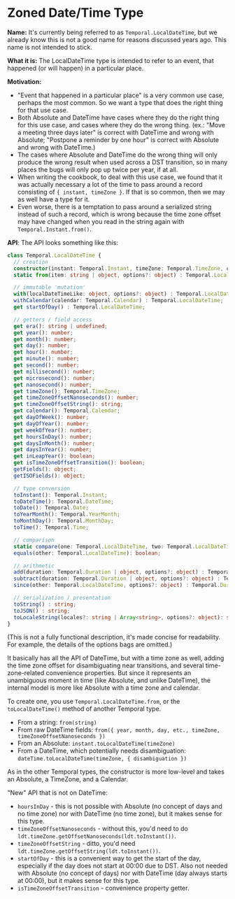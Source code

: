 # Zoned Date/Time Type

**Name:** It's currently being referred to as `Temporal.LocalDateTime`, but we already know this is not a good name for reasons discussed years ago.
This name is not intended to stick.

**What it is:** The LocalDateTime type is intended to refer to an event, that happened (or will happen) in a particular place.

**Motivation:**
- "Event that happened in a particular place" is a very common use case, perhaps the most common.
  So we want a type that does the right thing for that use case.
- Both Absolute and DateTime have cases where they do the right thing for this use case, and cases where they do the wrong thing.
  (ex.: "Move a meeting three days later" is correct with DateTime and wrong with Absolute; "Postpone a reminder by one hour" is correct with Absolute and wrong with DateTime.)
- The cases where Absolute and DateTime do the wrong thing will only produce the wrong result when used across a DST transition, so in many places the bugs will only pop up twice per year, if at all.
- When writing the cookbook, to deal with this use case, we found that it was actually necessary a lot of the time to pass around a record consisting of `{ instant, timeZone }`.
  If that is so common, then we may as well have a type for it.
- Even worse, there is a temptation to pass around a serialized string instead of such a record, which is wrong because the time zone offset may have changed when you read in the string again with `Temporal.Instant.from()`.

**API**: The API looks something like this:

```typescript
class Temporal.LocalDateTime {
  // creation
  constructor(instant: Temporal.Instant, timeZone: Temporal.TimeZone, calendar: Temporal.Calendar);
  static from(item: string | object, options?: object) : Temporal.LocalDateTime;

  // immutable 'mutation'
  with(localDateTimeLike: object, options?: object) : Temporal.LocalDateTime;
  withCalendar(calendar: Temporal.Calendar) : Temporal.LocalDateTime;
  get startOfDay() : Temporal.LocalDateTime;

  // getters / field access
  get era(): string | undefined;
  get year(): number;
  get month(): number;
  get day(): number;
  get hour(): number;
  get minute(): number;
  get second(): number;
  get millisecond(): number;
  get microsecond(): number;
  get nanosecond(): number;
  get timeZone(): Temporal.TimeZone;
  get timeZoneOffsetNanoseconds(): number;
  get timeZoneOffsetString(): string;
  get calendar(): Temporal.Calendar;
  get dayOfWeek(): number;
  get dayOfYear(): number;
  get weekOfYear(): number;
  get hoursInDay(): number;
  get daysInMonth(): number;
  get daysInYear(): number;
  get inLeapYear(): boolean;
  get isTimeZoneOffsetTransition(): boolean;
  getFields(): object;
  getISOFields(): object;

  // type conversion
  toInstant(): Temporal.Instant;
  toDateTime(): Temporal.DateTime;
  toDate(): Temporal.Date;
  toYearMonth(): Temporal.YearMonth;
  toMonthDay(): Temporal.MonthDay;
  toTime(): Temporal.Time;

  // comparison
  static compare(one: Temporal.LocalDateTime, two: Temporal.LocalDateTime): number;
  equals(other: Temporal.LocalDateTime): boolean;

  // arithmetic
  add(duration: Temporal.Duration | object, options?: object) : Temporal.LocalDateTime;
  subtract(duration: Temporal.Duration | object, options?: object) : Temporal.LocalDateTime;
  since(other: Temporal.LocalDateTime, options?: object) : Temporal.Duration;

  // serialization / presentation
  toString() : string;
  toJSON() : string;
  toLocaleString(locales?: string | Array<string>, options?: object): string;
}
```

(This is not a fully functional description, it's made concise for readability.
For example, the details of the options bags are omitted.)

It basically has all the API of DateTime, but with a time zone as well, adding the time zone offset for disambiguating near transitions, and several time-zone-related convenience properties.
But since it represents an unambiguous moment in time (like Absolute, and unlike DateTime), the internal model is more like Absolute with a time zone and calendar.

To create one, you use `Temporal.LocalDateTime.from`, or the `toLocalDateTime()` method of another Temporal type.
- From a string: `from(string)`
- From raw DateTime fields: `from({ year, month, day, etc., timeZone, timeZoneOffsetNanoseconds })`
- From an Absolute: `instant.toLocalDateTime(timeZone)`
- From a DateTime, which potentially needs disambiguation: `dateTime.toLocalDateTime(timeZone, { disambiguation })`

As in the other Temporal types, the constructor is more low-level and takes an Absolute, a TimeZone, and a Calendar.

"New" API that is not on DateTime:
- `hoursInDay` - this is not possible with Absolute (no concept of days and no time zone) nor with DateTime (no time zone), but it makes sense for this type.
- `timeZoneOffsetNanoseconds` - without this, you'd need to do `ldt.timeZone.getOffsetNanoseconds(ldt.toInstant())`.
- `timeZoneOffsetString` - ditto, you'd need `ldt.timeZone.getOffsetString(ldt.toInstant())`.
- `startOfDay` - this is a convenient way to get the start of the day, especially if the day does not start at 00:00 due to DST.
  Also not needed with Absolute (no concept of days) nor with DateTime (day always starts at 00:00), but it makes sense for this type.
- `isTimeZoneOffsetTransition` - convenience property getter.
